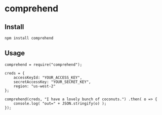 # comprehend


## Install
	
	npm install comprehend


## Usage

	comprehend = require("comprehend");

	creds = {
		accessKeyId: "YOUR_ACCESS_KEY",
		secretAccessKey: "YOUR_SECRET_KEY",
		region: "us-west-2"
	};

	comprehend(creds, "I have a lovely bunch of coconuts.") .then( o => {
		console.log( "out=" + JSON.stringify(o) );
	});


	
